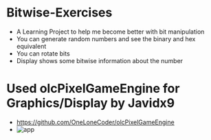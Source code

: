 # Bitwise-Exercises
 - A Learning Project to help me become better with bit manipulation
 - You can generate random numbers and see the binary and hex equivalent
 - You can rotate bits
 - Display shows some bitwise information about the number
# Used olcPixelGameEngine for Graphics/Display by Javidx9
 - https://github.com/OneLoneCoder/olcPixelGameEngine
 - ![app](https://user-images.githubusercontent.com/34993144/92414179-1793d300-f121-11ea-99f0-5cbcc644301d.PNG)
